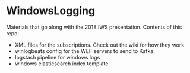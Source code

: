 # WindowsLogging
Materials that go along with the 2018 IWS presentation. Contents of this repo:
- XML files for the subscriptions. Check out the wiki for how they work
- winlogbeats config for the WEF servers to send to Kafka
- logstash pipeline for windows logs
- windows elasticsearch index template